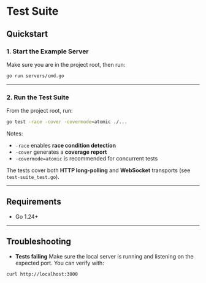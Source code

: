 # Test Suite

## Quickstart

### 1. Start the Example Server

Make sure you are in the project root, then run:

```bash
go run servers/cmd.go
````

---

### 2. Run the Test Suite

From the project root, run:

```bash
go test -race -cover -covermode=atomic ./...
```

Notes:

* `-race` enables **race condition detection**
* `-cover` generates a **coverage report**
* `-covermode=atomic` is recommended for concurrent tests

The tests cover both **HTTP long-polling** and **WebSocket** transports (see `test-suite_test.go`).

---

## Requirements

* Go 1.24+

---

## Troubleshooting

* **Tests failing**
  Make sure the local server is running and listening on the expected port.
  You can verify with:

```bash
curl http://localhost:3000
```

